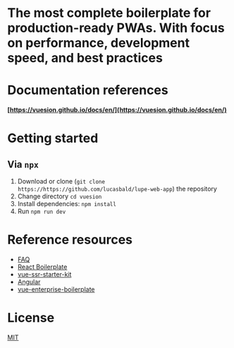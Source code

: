
# The most complete boilerplate for production-ready PWAs. With focus on performance, development speed, and best practices


# Documentation references

**[https://vuesion.github.io/docs/en/](https://vuesion.github.io/docs/en/)**

# Getting started

## Via `npx`

1. Download or clone (`git clone https://https://github.com/lucasbald/lupe-web-app`) the repository
2. Change directory `cd vuesion`
3. Install dependencies: `npm install`
4. Run `npm run dev`


# Reference resources

- [FAQ](https://github.com/vuesion/docs/blob/master/en/FAQ.md)
- [React Boilerplate](https://github.com/react-boilerplate/react-boilerplate)
- [vue-ssr-starter-kit](https://github.com/doabit/vue-ssr-starter-kit)
- [Angular](https://github.com/angular/angular)
- [vue-enterprise-boilerplate](https://github.com/chrisvfritz/vue-enterprise-boilerplate)


# License

[MIT](http://opensource.org/licenses/MIT)
